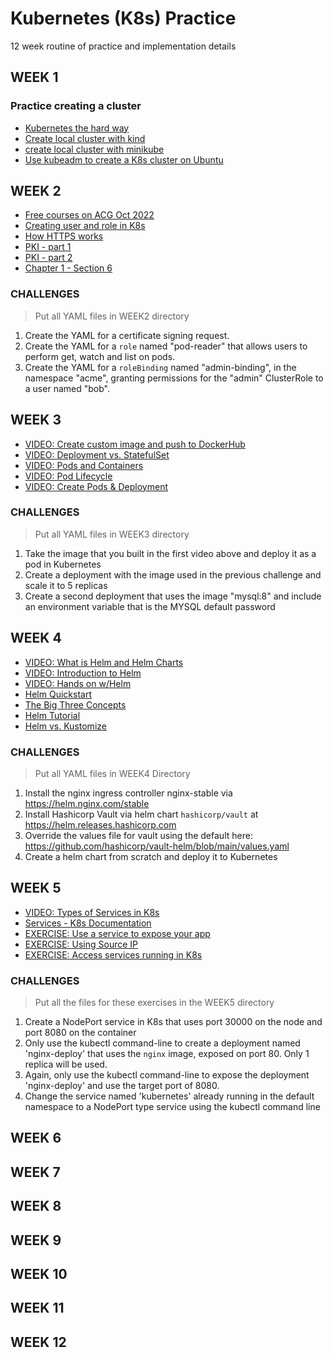 # Kubernetes (K8s) Practice
12 week routine of practice and implementation details

## WEEK 1
### Practice creating a cluster
- [Kubernetes the hard way](https://github.com/kelseyhightower/kubernetes-the-hard-way)
- [Create local cluster with kind](https://youtu.be/m-IlbCgSzkc)
- [create local cluster with minikube](https://youtu.be/E2pP1MOfo3g)
- [Use kubeadm to create a K8s cluster on Ubuntu](https://www.digitalocean.com/community/tutorials/how-to-create-a-kubernetes-cluster-using-kubeadm-on-ubuntu-20-04)

## WEEK 2

- [Free courses on ACG Oct 2022](https://acloudguru.com/blog/news/whats-free-at-acg)
- [Creating user and role in K8s](https://killercoda.com/chadmcrowell/scenario/kubernetes-create-user)
- [How HTTPS works](https://youtu.be/T4Df5_cojAs)
- [PKI - part 1](https://youtu.be/aCDgFH1i2B0)
- [PKI - part 2](https://youtu.be/Jefr7wFLu3M)
- [Chapter 1 - Section 6](https://youtu.be/1Aq4RRq32gM)

### CHALLENGES

> Put all YAML files in WEEK2 directory

1. Create the YAML for a certificate signing request.
2. Create the YAML for a `role` named "pod-reader" that allows users to perform get, watch and list on pods.
3. Create the YAML for a `roleBinding` named "admin-binding", in the namespace "acme", granting permissions for the "admin" ClusterRole to a user named "bob".

## WEEK 3

- [VIDEO: Create custom image and push to DockerHub](https://youtu.be/_H6X96dvqBw)
- [VIDEO: Deployment vs. StatefulSet](https://youtu.be/pPQKAR1pA9U)
- [VIDEO: Pods and Containers](https://youtu.be/5cNrTU6o3Fw)
- [VIDEO: Pod Lifecycle](https://youtu.be/wlYESb124xM)
- [VIDEO: Create Pods & Deployment](https://youtu.be/7bA0gTroJjw)
### CHALLENGES

> Put all YAML files in WEEK3 directory

1. Take the image that you built in the first video above and deploy it as a pod in Kubernetes
2. Create a deployment with the image used in the previous challenge and scale it to 5 replicas
3. Create a second deployment that uses the image "mysql:8" and include an environment variable that is the MYSQL default password

## WEEK 4

- [VIDEO: What is Helm and Helm Charts](https://youtu.be/-ykwb1d0DXU)
- [VIDEO: Introduction to Helm](https://youtu.be/5_J7RWLLVeQ)
- [VIDEO: Hands on w/Helm](https://youtu.be/6d6L4-ADF-M)
- [Helm Quickstart](https://helm.sh/docs/intro/quickstart/)
- [The Big Three Concepts](https://helm.sh/docs/intro/using_helm/)
- [Helm Tutorial](https://www.freecodecamp.org/news/what-is-a-helm-chart-tutorial-for-kubernetes-beginners/)
- [Helm vs. Kustomize](https://harness.io/blog/helm-vs-kustomize)

### CHALLENGES

> Put all YAML files in WEEK4 Directory

1. Install the nginx ingress controller nginx-stable via https://helm.nginx.com/stable
2. Install Hashicorp Vault via helm chart `hashicorp/vault` at https://helm.releases.hashicorp.com
3. Override the values file for vault using the default here: https://github.com/hashicorp/vault-helm/blob/main/values.yaml
4. Create a helm chart from scratch and deploy it to Kubernetes

## WEEK 5

- [VIDEO: Types of Services in K8s](https://youtu.be/T4Z7visMM4E)
- [Services - K8s Documentation](https://kubernetes.io/docs/concepts/services-networking/service/)
- [EXERCISE: Use a service to expose your app](https://kubernetes.io/docs/tutorials/kubernetes-basics/expose/)
- [EXERCISE: Using Source IP](https://kubernetes.io/docs/tutorials/services/source-ip/)
- [EXERCISE: Access services running in K8s](https://killercoda.com/examples/scenario/network-traffic-kubernetes)

### CHALLENGES

> Put all the files for these exercises in the WEEK5 directory

1. Create a NodePort service in K8s that uses port 30000 on the node and port 8080 on the container
2. Only use the kubectl command-line to create a deployment named 'nginx-deploy' that uses the `nginx` image, exposed on port 80. Only 1 replica will be used. 
3. Again, only use the kubectl command-line to expose the deployment 'nginx-deploy' and use the target port of 8080.
4. Change the service named 'kubernetes' already running in the default namespace to a NodePort type service using the kubectl command line

## WEEK 6

## WEEK 7

## WEEK 8

## WEEK 9

## WEEK 10

## WEEK 11

## WEEK 12
